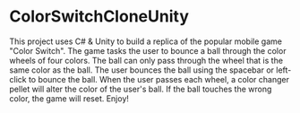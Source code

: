 # ColorSwitchCloneUnity
This project uses C# &amp; Unity to build a replica of the popular mobile game "Color Switch".  The game tasks the user to bounce a ball through the color wheels of four colors.  The ball can only pass through the wheel that is the same color as the ball.  The user bounces the ball using the spacebar or left-click to bounce the ball.  When the user passes each wheel, a color changer pellet will alter the color of the user's ball.  If the ball touches the wrong color, the game will reset.  Enjoy!
